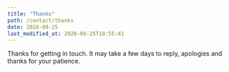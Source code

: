 ```yaml
---
title: "Thanks"
path: /contact/thanks
date: 2020-09-25
last_modified_at: 2020-09-25T10:55:41
---
```

Thanks for getting in touch. It may take a few days to reply, apologies and
thanks for your patience.
